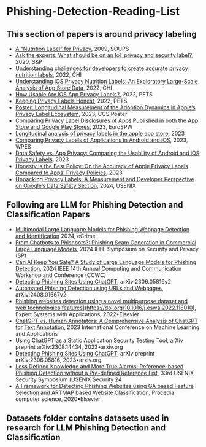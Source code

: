 # Phishing-Detection-Reading-List

## This section of papers is around privacy labeling
- [A “Nutrition Label” for Privacy](https://dl.acm.org/doi/pdf/10.1145/1572532.1572538), 2009, SOUPS
- [Ask the experts: What should be on an IoT privacy and security label?](https://ieeexplore.ieee.org/stamp/stamp.jsp?arnumber=9152770), 2020, S&P
- [Understanding challenges for developers to create accurate privacy nutrition labels](https://dl.acm.org/doi/pdf/10.1145/3491102.3502012), 2022, CHI
- [Understanding iOS Privacy Nutrition Labels: An Exploratory Large-Scale Analysis of App Store Data](https://dl.acm.org/doi/pdf/10.1145/3491101.3519739), 2022, CHI
- [How Usable Are iOS App Privacy Labels?](https://petsymposium.org/popets/2022/popets-2022-0106.pdf), 2022, PETS
- [Keeping Privacy Labels Honest](https://petsymposium.org/popets/2022/popets-2022-0119.pdf), 2022, PETS
- [Poster: Longitudinal Measurement of the Adoption Dynamics in Apple’s Privacy Label Ecosystem](https://dl.acm.org/doi/pdf/10.1145/3576915.3624383), 2023, CCS Poster
- [Comparing Privacy Label Disclosures of Apps Published in both the App Store and Google Play Stores](https://oa.upm.es/75608/1/Final_Submission_Article.pdf), 2023, EuroSPW
- [Longitudinal analysis of privacy labels in the apple app store](https://arxiv.org/pdf/2206.02658), 2023
- [Comparing Privacy Labels of Applications in Android and iOS](https://dl.acm.org/doi/pdf/10.1145/3603216.3624967), 2023, WPES
- [Data Safety vs. App Privacy: Comparing the Usability of Android and iOS Privacy Labels](https://arxiv.org/pdf/2312.03918), 2023
- [Honesty is the Best Policy: On the Accuracy of Apple Privacy Labels Compared to Apps' Privacy Policies](https://arxiv.org/abs/2306.17063), 2023
- [Unpacking Privacy Labels: A Measurement and Developer Perspective on Google’s Data Safety Section](https://www.usenix.org/system/files/sec24summer-prepub-1315-khandelwal.pdf), 2024, USENIX

##  Following are LLM for Phishing Detection and Classification Papers
- [Multimodal Large Language Models for Phishing Webpage Detection and Identification](https://doi.org/10.48550/arXiv.2408.05941) 2024, eCrime
- [From Chatbots to Phishbots?: Phishing Scam Generation in Commercial Large Language Models](https://doi.ieeecomputersociety.org/10.1109/SP54263.2024.00182), 2024 IEEE Symposium on Security and Privacy (SP)
- [Can AI Keep You Safe? A Study of Large Language Models for Phishing Detection](https://doi.org/10.1109/CCWC60891.2024.10427626), 2024 IEEE 14th Annual Computing and Communication Workshop and Conference (CCWC)
- [Detecting Phishing Sites Using ChatGPT](https://doi.org/10.48550/arXiv.2306.05816), arXiv:2306.05816v2
- [Automated Phishing Detection using URLs and Webpages](https://doi.org/10.48550/arXiv.2408.01667), arXiv:2408.01667v2
- [Phishing websites detection using a novel multipurpose dataset and web technologies features]([)](https://doi.org/10.1016/j.eswa.2022.118010), Expert Systems with Applications, 2022•Elsevier
- [ChatGPT vs. Human Annotators: A Comprehensive Analysis of ChatGPT for Text Annotation](https://doi.org/10.1109/ICMLA58977.2023.00089), 2023 International Conference on Machine Learning and Applications
- [Using ChatGPT as a Static Application Security Testing Tool](https://doi.org/10.48550/arXiv.2308.14434), arXiv preprint arXiv:2308.14434, 2023•arxiv.org
- [Detecting Phishing Sites Using ChatGPT](https://doi.org/10.48550/arXiv.2306.05816), arXiv preprint arXiv:2306.05816, 2023•arxiv.org
- [Less Defined Knowledge and More True Alarms: Reference-based Phishing Detection without a Pre-defined Reference List](https://www.usenix.org/conference/usenixsecurity24/presentation/liu-ruofan), 33rd USENIX Security Symposium (USENIX Security 24
- [A Framework for Detecting Phishing Websites using GA based Feature Selection and ARTMAP based Website Classification](https://doi.org/10.1016/j.procs.2020.04.116), Procedia computer science, 2020•Elsevier

## Datasets folder contains datasets used in research for LLM Phishing Detection and Classification
